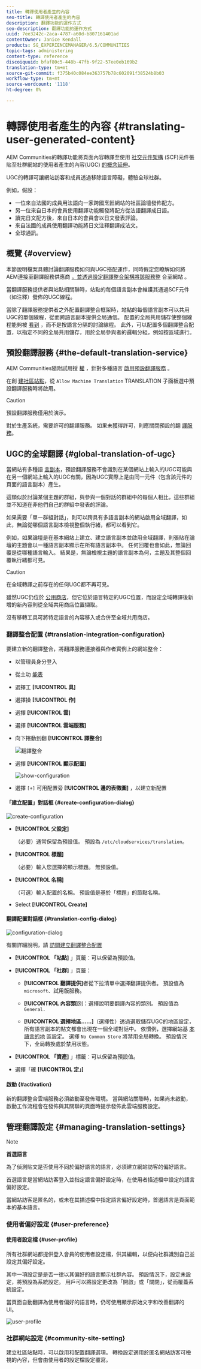 ```yaml
---
title: 轉譯使用者產生的內容
seo-title: 轉譯使用者產生的內容
description: 翻譯功能的運作方式
seo-description: 翻譯功能的運作方式
uuid: 7ee3242c-2aca-4787-a60d-b807161401ad
contentOwner: Janice Kendall
products: SG_EXPERIENCEMANAGER/6.5/COMMUNITIES
topic-tags: administering
content-type: reference
discoiquuid: bfaf80c5-448b-47fb-9f22-57ee0eb169b2
translation-type: tm+mt
source-git-commit: f375b40c084ee363757b78c602091f38524b8b03
workflow-type: tm+mt
source-wordcount: '1118'
ht-degree: 0%

---
```



# 轉譯使用者產生的內容 {#translating-user-generated-content}

AEM Communities的轉譯功能將頁面內容轉譯至使用 [社交元件架構](../../help/sites-administering/translation.md) (SCF)元件張貼至社群網站的使用者產生的內容(UGC) [的概念延伸](scf.md)。

UGC的轉譯可讓網站訪客和成員透過移除語言障礙，體驗全球社群。

例如，假設：

* 一位來自法國的成員用法語向一家跨國烹飪網站的社區論壇發佈配方。
* 另一位來自日本的會員使用翻譯功能觸發將配方從法語翻譯成日語。
* 讀完日文配方後，來自日本的會員會以日文發表評論。
* 來自法國的成員使用翻譯功能將日文注釋翻譯成法文。
* 全球通訊。

## 概覽 {#overview}

本節說明檔案具體討論翻譯服務如何與UGC搭配運作，同時假定您瞭解如何將AEM連接至翻譯服務供應商 [，並透過設定翻譯整合架構將該服務整](../../help/sites-administering/translation.md#connectingtoatranslationserviceprovider) 合至網站 [](../../help/sites-administering/tc-tic.md)。

當翻譯服務提供者與站點相關聯時，站點的每個語言副本會維護其通過SCF元件（如注釋）發佈的UGC線程。

當除了翻譯服務提供者之外配置翻譯整合框架時，站點的每個語言副本可以共用UGC的單個線程，從而跨語言副本提供全局通信。 配置的全局共用儲存使整個線程能夠被 [看到](#global-translation-of-ugc) ，而不是按語言分隔的討論線程。 此外，可以配置多個翻譯整合配置，以指定不同的全局共用儲存，用於全局參與者的邏輯分組，例如按區域進行。

## 預設翻譯服務 {#the-default-translation-service}

AEM Communities隨附試用授 [權](../../help/sites-administering/tc-msconf.md#microsoft-translator-trial-license) ，針對多種語言 [啟用預設翻譯服務](../../help/sites-administering/tc-msconf.md) 。

在創 [建社區站點](sites-console.md)，從 `Allow Machine Translation` TRANSLATION [](sites-console.md#translation) 子面板選中預設翻譯服務時將啟用。

>[!CAUTION]
>
>預設翻譯服務僅用於演示。
>
>對於生產系統，需要許可的翻譯服務。 如果未獲得許可，則應關閉預設的翻 [譯服務](../../help/sites-administering/tc-msconf.md#microsoft-translator-trial-license-geometrixx-outdoors)。

## UGC的全球翻譯 {#global-translation-of-ugc}

當網站有多種語 [言副本](../../help/sites-administering/tc-prep.md)，預設翻譯服務不會識別在某個網站上輸入的UGC可能與在另一個網站上輸入的UGC有關，因為UGC實際上是由同一元件（包含該元件的頁面的語言副本）產生。

這類似於討論某個主題的群組，與參與一個對話的群組中的每個人相比，這些群組並不知道在非他們自己的群組中發表的評論。

如果需要「單一群組對話」，則可以跨具有多語言副本的網站啟用全域翻譯，如此，無論從哪個語言副本檢視整個執行緒，都可以看到它。

例如，如果論壇是在基本網站上建立、建立語言副本並啟用全域翻譯，則張貼在論壇的主題會以一種語言副本顯示在所有語言副本中。 任何回覆也會如此，無論回覆是從哪種語言輸入。 結果是，無論檢視主題的語言副本為何，主題及其整個回覆執行緒都可見。

>[!CAUTION]
>
>在全域轉譯之前存在的任何UGC都不再可見。
>
>雖然UGC仍位於 [公用商店](working-with-srp.md)，但它位於語言特定的UGC位置，而設定全域轉譯後新增的新內容則從全域共用商店位置擷取。
>
>沒有移轉工具可將特定語言的內容移入或合併至全域共用商店。

### 翻譯整合配置 {#translation-integration-configuration}

要建立新的翻譯整合，將翻譯服務連接器與作者實例上的網站整合：

* 以管理員身分登入
* 從主功 [能表](http://localhost:4502/)
* 選擇工 **[!UICONTROL 具]**
* 選擇操 **[!UICONTROL 作]**
* 選擇 **[!UICONTROL 雲]**
* 選擇 **[!UICONTROL 雲端服務]**
* 向下捲動到翻 **[!UICONTROL 譯整合]**

   ![翻譯整合](assets/translation-integration.png)

* 選擇 **[!UICONTROL 顯示配置]**

   ![show-configuration](assets/translation-integration1.png)

* 選擇 `[+]` 可用配置旁 **[!UICONTROL 邊的表徵圖]** ，以建立新配置

#### 「建立配置」對話框 {#create-configuration-dialog}

![create-configuration](assets/translation-integration2.png)

* **[!UICONTROL 父設定]**

   （必要）通常保留為預設值。 預設為 `/etc/cloudservices/translation`。

* **[!UICONTROL 標題]**

   （必要）輸入您選擇的顯示標題。 無預設值。

* **[!UICONTROL 名稱]**

   （可選）輸入配置的名稱。 預設值是基於「標題」的節點名稱。

* Select **[!UICONTROL Create]**

#### 翻譯配置對話框 {#translation-config-dialog}

![configuration-dialog](assets/translation-integration3.png)

有關詳細說明，請 [訪問建立翻譯整合配置](../../help/sites-administering/tc-tic.md#creating-a-translation-integration-configuration)

* **[!UICONTROL 「站點]** 」頁籤：可以保留為預設值。

* **[!UICONTROL 「社群]** 」頁籤：
   * **[!UICONTROL 翻譯提供]**&#x200B;者從下拉清單中選擇翻譯提供者。 預設值為 
`microsoft`、試用版服務。

   * **[!UICONTROL 內容類]**&#x200B;別：選擇說明要翻譯內容的類別。 預設值為 
`General.`

   * **[!UICONTROL 選擇地區……]**（選擇性）透過選取儲存UGC的地區設定，所有語言副本的貼文都會出現在一個全域對話中。 依慣例，選擇網站基 [本語言的地](sites-console.md#translation) 區設定。 選擇 `No Common Store` 將禁用全局轉換。 預設情況下，全局轉換處於禁用狀態。

* **[!UICONTROL 「資產]** 」標籤：可以保留為預設值。
* 選擇「確 **[!UICONTROL 定」]**

#### 啟動 {#activation}

新的翻譯整合雲端服務必須啟動至發佈環境。 當與網站關聯時，如果尚未啟動，啟動工作流程會在發佈與其關聯的頁面時提示發佈此雲端服務設定。

## 管理翻譯設定 {#managing-translation-settings}

>[!NOTE]
>
>**首選語言**
>
>為了偵測貼文是否使用不同於偏好語言的語言，必須建立網站訪客的偏好語言。
>
>首選語言是當網站訪客登入並指定語言偏好設定時，在使用者描述檔中設定的語言偏好設定。
>
>當網站訪客是匿名的，或未在其描述檔中指定語言偏好設定時，首選語言是頁面範本的基本語言。

### 使用者偏好設定 {#user-preference}

#### 使用者設定檔 {#user-profile}

所有社群網站都提供登入會員的使用者設定檔，供其編輯，以便向社群識別自己並設定其偏好設定。

其中一項設定是是否一律以其偏好的語言顯示社群內容。 預設情況下，設定未設定，將預設為系統設定。 用戶可以將設定更改為「開啟」或「關閉」，從而覆蓋系統設定。

當頁面自動翻譯為使用者偏好的語言時，仍可使用顯示原始文字和改善翻譯的UI。

![user-profile](assets/translation-integration4.png)

### 社群網站設定 {#community-site-setting}

建立社區站點時，可以啟用和配置翻譯選項。 轉換設定適用於匿名網站訪客可檢視的內容，但會由使用者的設定檔設定覆寫。
